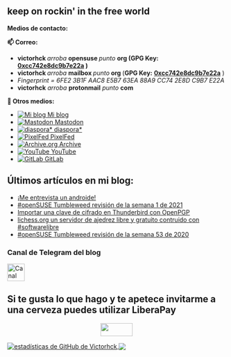 ## keep on rockin' in the free world 

<!--
**victorhck/victorhck** is a ✨ _special_ ✨ repository because its `README.md` (this file) appears on your GitHub profile.

Here are some ideas to get you started:

- 🔭 I’m currently working on ...
- 🌱 I’m currently learning ...
- 👯 I’m looking to collaborate on ...
- 🤔 I’m looking for help with ...
- 💬 Ask me about ...
- 📫 How to reach me: ...
- 😄 Pronouns: ...
- ⚡ Fun fact: ...
-->

<strong>Medios de contacto:</strong>

<strong>📫 Correo:</strong>
<ul>
	<li><strong>victorhck </strong><em>arroba </em><strong>opensuse </strong><em>punto</em> <strong>org (GPG Key: <a href="http://keys.gnupg.net/pks/lookup?search=0xcc742e8dc9b7e22a&fingerprint=on&op=index" target="_blank" rel="noopener">0xcc742e8dc9b7e22a</a> )</strong></li>
	<li><strong>victorhck </strong><em>arroba </em><strong>mailbox </strong><em>punto</em><strong> org </strong>(<strong>GPG Key:</strong> <a href="http://keys.gnupg.net/pks/lookup?search=0xcc742e8dc9b7e22a&fingerprint=on&op=index" target="_blank" rel="noopener"><strong>0xcc742e8dc9b7e22a</strong></a> )</li>
	<li><em>Fingerprint = 6FE2 3B1F AAC8 E5B7 63EA 88A9 CC74 2E8D C9B7 E22A</em></li>
	<li><strong>victorhck</strong> <em>arroba</em> <strong>protonmail</strong> <em>punto</em> <strong>com</strong></li>
</ul>

<strong>💬 Otros medios:</strong>
* [![Mi blog](https://s1.wp.com/wp-content/mu-plugins/post-flair/sharing/images/icon-wordpress.png) Mi blog](https://victorhckinthefreeworld.com)
* [![Mastodon](https://pod.orkz.net/uploads/images/scaled_full_439a55d6cac2086fdd94.png) Mastodon](https://mastodon.social/@victorhck)
* [![diaspora*](https://pod.orkz.net/uploads/images/scaled_full_a87cf779ccf3face1d8a.png) diaspora*](https://pod.orkz.net/u/victorhck)
* [![PixelFed](https://pod.orkz.net/uploads/images/scaled_full_b7c16a11d5410ab02911.png) PixelFed](https://pixelfed.social/victorhck)
* [![Archive.org](https://pod.orkz.net/uploads/images/scaled_full_04908d5bfcc639b55841.jpg) Archive](https://archive.org/details/@victorhck)
* [![YouTube](https://pod.orkz.net/uploads/images/scaled_full_7156003ff74aaa4308f7.png) YouTube](https://www.youtube.com/user/jcwl70/)
* [![GitLab](https://pod.orkz.net/uploads/images/scaled_full_af4ca769a2cd313d8363.png) GitLab](https://gitlab.com/victorhck)

## Últimos artículos en mi blog:
<!-- BLOG-POST-LIST:START -->
- [¡Me entrevista un androide!](https://victorhckinthefreeworld.com/2021/01/11/me-entrevista-un-androide/)
- [#openSUSE Tumbleweed revisión de la semana 1 de 2021](https://victorhckinthefreeworld.com/2021/01/08/opensuse-tumbleweed-revision-de-la-semana-1-de-2021/)
- [Importar una clave de cifrado en Thunderbird con OpenPGP](https://victorhckinthefreeworld.com/2021/01/07/importar-una-clave-de-cifrado-en-thunderbird-con-openpgp/)
- [lichess.org un servidor de ajedrez libre y gratuito contruido con #softwarelibre](https://victorhckinthefreeworld.com/2021/01/04/lichess-org-un-servidor-de-ajedrez-libre-y-gratuito-contruido-con-softwarelibre/)
- [#openSUSE Tumbleweed revisión de la semana 53 de 2020](https://victorhckinthefreeworld.com/2021/01/02/opensuse-tumbleweed-revision-de-la-semana-53-de-2020/)
<!-- BLOG-POST-LIST:END -->

### Canal de Telegram del blog
<a href="https://t.me/victorhck">
<img src="https://victorhckinthefreeworld.files.wordpress.com/2020/05/telegram.png" width="40" height="40" alt="Canal de Telegram" />
</a>

## Si te gusta lo que hago y te apetece invitarme a una cerveza puedes utilizar LiberaPay
 
<p style="text-align: center;"><a href="https://es.liberapay.com/victorhck/donate" target="_blank" rel="noopener"><img class="aligncenter wp-image-8601 size-full" title="LiberaPay" src="https://victorhckinthefreeworld.files.wordpress.com/2019/12/widgets-victorhck-liberapay.png" alt="" width="74" height="30" /></a></p>

<a href="https://github.com/victorhck">
<img align="center" alt="estadísticas de GitHub de Victorhck" src="https://github-readme-stats.codestackr.vercel.app/api?username=victorhck&show_icons=true&hide_border=true&count_private=true&include_all_commits=true&theme=radical" />
</a>

<a href="https://github.com/victorhck">
  <img align="center" src="https://github-readme-stats.anuraghazra1.vercel.app/api/top-langs/?username=victorhck&layout=compact&theme=radical" />
</a>


